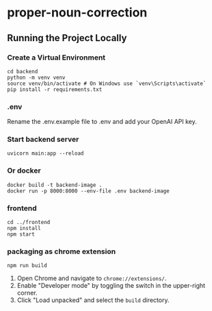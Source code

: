# proper-noun-correction

## Running the Project Locally

### Create a Virtual Environment

```
cd backend
python -m venv venv
source venv/bin/activate # On Windows use `venv\Scripts\activate`
pip install -r requirements.txt
```

### .env

Rename the .env.example file to .env and add your OpenAI API key.

### Start backend server

`uvicorn main:app --reload`

### Or docker

```
docker build -t backend-image .
docker run -p 8000:8000 --env-file .env backend-image
```

### frontend

```
cd ../frontend
npm install
npm start
```

### packaging as chrome extension

```
npm run build
```

1. Open Chrome and navigate to `chrome://extensions/`.
2. Enable "Developer mode" by toggling the switch in the upper-right corner.
3. Click "Load unpacked" and select the `build` directory.
